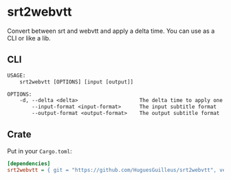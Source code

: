 # srt2webvtt

Convert between srt and webvtt and apply a delta time. You can use as a CLI or
like a lib.

## CLI

```txt
USAGE:
    srt2webvtt [OPTIONS] [input [output]]

OPTIONS:
    -d, --delta <delta>                    The delta time to apply one subtitle [default: 0]
        --input-format <input-format>      The input subtitle format
        --output-format <output-format>    The output subtitle format
```

## Crate

Put in your `Cargo.toml`:

```ini
[dependencies]
srt2webvtt = { git = "https://github.com/HuguesGuilleus/srt2webvtt", version = "1.0"}
```
